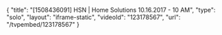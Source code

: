 {
    "title": "[1508436091] HSN | Home Solutions 10.16.2017 - 10 AM",
    "type": "solo",
    "layout": "iframe-static",
    "videoId": "123178567",
    "url": "\/tvpembed\/123178567"
}